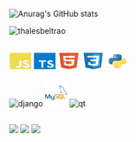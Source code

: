 ![Anurag's GitHub stats](https://github-readme-stats.vercel.app/api?username=ThalesBeltrao&show_icons=true&theme=dracula)
<p><img alinhar="left" src="https://github-readme-stats.vercel.app/api/top-langs?username=thalesbeltrao&show_icons=true&theme=dracula layout=compact" alt="thalesbeltrao" />




<div style="display: inline_block"><br>
  <img align="center" alt="Rafa-Js" height="30" width="40" src="https://raw.githubusercontent.com/devicons/devicon/master/icons/javascript/javascript-plain.svg">
  <img align="center" alt="Rafa-Ts" height="30" width="40" src="https://raw.githubusercontent.com/devicons/devicon/master/icons/typescript/typescript-plain.svg">
  <img align="center" alt="Rafa-HTML" height="30" width="40" src="https://raw.githubusercontent.com/devicons/devicon/master/icons/html5/html5-original.svg">
  <img align="center" alt="Rafa-CSS" height="30" width="40" src="https://raw.githubusercontent.com/devicons/devicon/master/icons/css3/css3-original.svg">
  <img align="center" alt="Rafa-Python" height="30" width="40" src="https://raw.githubusercontent.com/devicons/devicon/master/icons/python/python-original.svg"><br><br>
  <img src="https://cdn.worldvectorlogo.com/logos/django.svg" alt="django" width="40" height="30"/> 
  <img src="https://raw.githubusercontent.com/devicons/devicon/master/icons/mysql/mysql-original-wordmark.svg" alt= "mysql" width="40" height="50"/>
  <img src="https://upload.wikimedia.org/wikipedia/commons/0/0b/Qt_logo_2016.svg" alt="qt" width="40 " height="40"/>

</div>
  
  ##
 
<div> 
  <a href="https://instagram.com/rafaballerini" target="_blank"><img src="https://img.shields.io/badge/-Instagram-%23E4405F?style=for-the-badge&logo=instagram&logoColor=white" target="_blank"></a>
  <a href = "mailto:contatorafaballerini@gmail.com"><img src="https://img.shields.io/badge/-Gmail-%23333?style=for-the-badge&logo=gmail&logoColor=white" target="_blank"></a>
  <a href="https://www.linkedin.com/in/rafaella-ballerini-45875016a" target="_blank"><img src="https://img.shields.io/badge/-LinkedIn-%230077B5?style=for-the-badge&logo=linkedin&logoColor=white" target="_blank"></a> 
  
</div>
